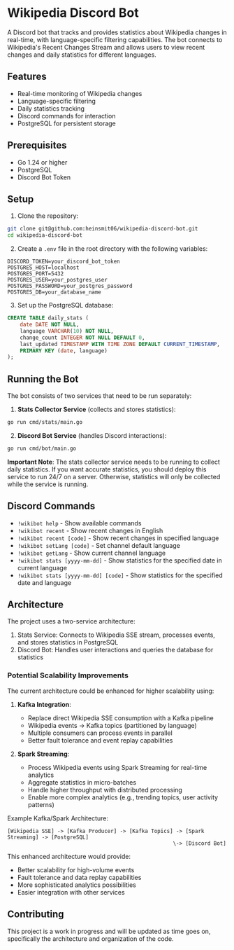 # Wikipedia Discord Bot

A Discord bot that tracks and provides statistics about Wikipedia changes in real-time, with language-specific filtering capabilities. The bot connects to Wikipedia's Recent Changes Stream and allows users to view recent changes and daily statistics for different languages.

## Features

- Real-time monitoring of Wikipedia changes
- Language-specific filtering
- Daily statistics tracking
- Discord commands for interaction
- PostgreSQL for persistent storage

## Prerequisites

- Go 1.24 or higher
- PostgreSQL
- Discord Bot Token

## Setup

1. Clone the repository:
```bash
git clone git@github.com:heinsmit06/wikipedia-discord-bot.git
cd wikipedia-discord-bot
```

2. Create a `.env` file in the root directory with the following variables:
```env
DISCORD_TOKEN=your_discord_bot_token
POSTGRES_HOST=localhost
POSTGRES_PORT=5432
POSTGRES_USER=your_postgres_user
POSTGRES_PASSWORD=your_postgres_password
POSTGRES_DB=your_database_name
```

3. Set up the PostgreSQL database:
```sql
CREATE TABLE daily_stats (
    date DATE NOT NULL,
    language VARCHAR(10) NOT NULL,
    change_count INTEGER NOT NULL DEFAULT 0,
    last_updated TIMESTAMP WITH TIME ZONE DEFAULT CURRENT_TIMESTAMP,
    PRIMARY KEY (date, language)
);
```

## Running the Bot

The bot consists of two services that need to be run separately:

1. **Stats Collector Service** (collects and stores statistics):
```bash
go run cmd/stats/main.go
```

2. **Discord Bot Service** (handles Discord interactions):
```bash
go run cmd/bot/main.go
```

**Important Note**: The stats collector service needs to be running to collect daily statistics. If you want accurate statistics, you should deploy this service to run 24/7 on a server. Otherwise, statistics will only be collected while the service is running.

## Discord Commands

- `!wikibot help` - Show available commands
- `!wikibot recent` - Show recent changes in English
- `!wikibot recent [code]` - Show recent changes in specified language
- `!wikibot setLang [code]` - Set channel default language
- `!wikibot getLang` - Show current channel language
- `!wikibot stats [yyyy-mm-dd]` - Show statistics for the specified date in current language
- `!wikibot stats [yyyy-mm-dd] [code]` - Show statistics for the specified date and language

## Architecture

The project uses a two-service architecture:
1. Stats Service: Connects to Wikipedia SSE stream, processes events, and stores statistics in PostgreSQL
2. Discord Bot: Handles user interactions and queries the database for statistics

### Potential Scalability Improvements

The current architecture could be enhanced for higher scalability using:

1. **Kafka Integration**:
   - Replace direct Wikipedia SSE consumption with a Kafka pipeline
   - Wikipedia events -> Kafka topics (partitioned by language)
   - Multiple consumers can process events in parallel
   - Better fault tolerance and event replay capabilities

2. **Spark Streaming**:
   - Process Wikipedia events using Spark Streaming for real-time analytics
   - Aggregate statistics in micro-batches
   - Handle higher throughput with distributed processing
   - Enable more complex analytics (e.g., trending topics, user activity patterns)

Example Kafka/Spark Architecture:
```
[Wikipedia SSE] -> [Kafka Producer] -> [Kafka Topics] -> [Spark Streaming] -> [PostgreSQL]
                                                     \-> [Discord Bot]
```

This enhanced architecture would provide:
- Better scalability for high-volume events
- Fault tolerance and data replay capabilities
- More sophisticated analytics possibilities
- Easier integration with other services

## Contributing

This project is a work in progress and will be updated as time goes on, specifically the architecture and organization of the code.
